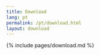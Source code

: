 ```yaml
---
title: Download
lang: pt
permalink: /pt/download.html
layout: download
---
```


{% include pages/download.md %}

